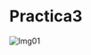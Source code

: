 # Practica3

![Img01](https://user-images.githubusercontent.com/44144850/76155952-ef1b1580-60b8-11ea-8db0-cec3d4c74067.png)
